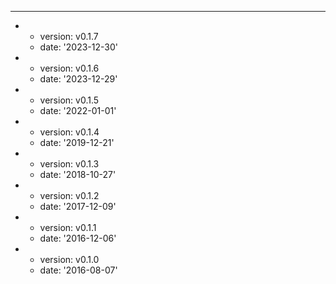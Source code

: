 ---
- - version: v0.1.7
  - date: '2023-12-30'
- - version: v0.1.6
  - date: '2023-12-29'
- - version: v0.1.5
  - date: '2022-01-01'
- - version: v0.1.4
  - date: '2019-12-21'
- - version: v0.1.3
  - date: '2018-10-27'
- - version: v0.1.2
  - date: '2017-12-09'
- - version: v0.1.1
  - date: '2016-12-06'
- - version: v0.1.0
  - date: '2016-08-07'


